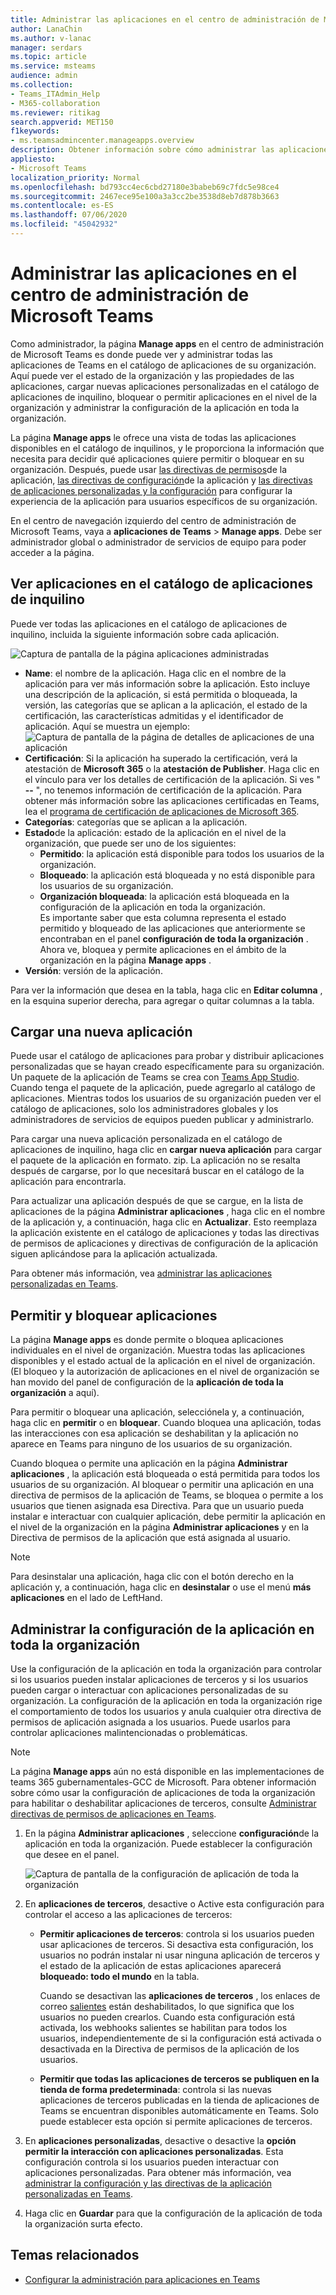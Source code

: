 ```yaml
---
title: Administrar las aplicaciones en el centro de administración de Microsoft Teams
author: LanaChin
ms.author: v-lanac
manager: serdars
ms.topic: article
ms.service: msteams
audience: admin
ms.collection:
- Teams_ITAdmin_Help
- M365-collaboration
ms.reviewer: ritikag
search.appverid: MET150
f1keywords:
- ms.teamsadmincenter.manageapps.overview
description: Obtener información sobre cómo administrar las aplicaciones de Teams en la página Administrar aplicaciones del centro de administración de Microsoft Teams
appliesto:
- Microsoft Teams
localization_priority: Normal
ms.openlocfilehash: bd793cc4ec6cbd27180e3babeb69c7fdc5e98ce4
ms.sourcegitcommit: 2467ece95e100a3a3cc2be3538d8eb7d878b3663
ms.contentlocale: es-ES
ms.lasthandoff: 07/06/2020
ms.locfileid: "45042932"
---
```

<a name="manage-your-apps-in-the-microsoft-teams-admin-center"></a>Administrar las aplicaciones en el centro de administración de Microsoft Teams
======================================================

Como administrador, la página **Manage apps** en el centro de administración de Microsoft Teams es donde puede ver y administrar todas las aplicaciones de Teams en el catálogo de aplicaciones de su organización. Aquí puede ver el estado de la organización y las propiedades de las aplicaciones, cargar nuevas aplicaciones personalizadas en el catálogo de aplicaciones de inquilino, bloquear o permitir aplicaciones en el nivel de la organización y administrar la configuración de la aplicación en toda la organización.

La página **Manage apps** le ofrece una vista de todas las aplicaciones disponibles en el catálogo de inquilinos, y le proporciona la información que necesita para decidir qué aplicaciones quiere permitir o bloquear en su organización. Después, puede usar [las directivas de permisos](teams-app-permission-policies.md)de la aplicación, [las directivas de configuración](teams-app-setup-policies.md)de la aplicación y [las directivas de aplicaciones personalizadas y la configuración](teams-custom-app-policies-and-settings.md) para configurar la experiencia de la aplicación para usuarios específicos de su organización.

En el centro de navegación izquierdo del centro de administración de Microsoft Teams, vaya a **aplicaciones de Teams**  >  **Manage apps**. Debe ser administrador global o administrador de servicios de equipo para poder acceder a la página.

## <a name="view-apps-in-your-tenant-app-catalog"></a>Ver aplicaciones en el catálogo de aplicaciones de inquilino

Puede ver todas las aplicaciones en el catálogo de aplicaciones de inquilino, incluida la siguiente información sobre cada aplicación.

![Captura de pantalla de la página aplicaciones administradas](media/manage-apps.png)

- **Name**: el nombre de la aplicación. Haga clic en el nombre de la aplicación para ver más información sobre la aplicación. Esto incluye una descripción de la aplicación, si está permitida o bloqueada, la versión, las categorías que se aplican a la aplicación, el estado de la certificación, las características admitidas y el identificador de aplicación. Aquí se muestra un ejemplo:<br> 
![Captura de pantalla de la página de detalles de aplicaciones de una aplicación](media/manage-apps-app-details.png)
- **Certificación**: Si la aplicación ha superado la certificación, verá la atestación de **Microsoft 365** o la **atestación de Publisher**. Haga clic en el vínculo para ver los detalles de certificación de la aplicación. Si ves " **--** ", no tenemos información de certificación de la aplicación. Para obtener más información sobre las aplicaciones certificadas en Teams, lea el [programa de certificación de aplicaciones de Microsoft 365](https://docs.microsoft.com/teams-app-certification/all-apps).  
- **Categorías**: categorías que se aplican a la aplicación.
- **Estado**de la aplicación: estado de la aplicación en el nivel de la organización, que puede ser uno de los siguientes:
    - **Permitido**: la aplicación está disponible para todos los usuarios de la organización.
    - **Bloqueado**: la aplicación está bloqueada y no está disponible para los usuarios de su organización.
    - **Organización bloqueada**: la aplicación está bloqueada en la configuración de la aplicación en toda la organización. <br>
Es importante saber que esta columna representa el estado permitido y bloqueado de las aplicaciones que anteriormente se encontraban en el panel **configuración de toda la organización** . Ahora ve, bloquea y permite aplicaciones en el ámbito de la organización en la página **Manage apps** . 
- **Versión**: versión de la aplicación.

Para ver la información que desea en la tabla, haga clic en **Editar columna** , en la esquina superior derecha, para agregar o quitar columnas a la tabla.

## <a name="upload-a-new-app"></a>Cargar una nueva aplicación

Puede usar el catálogo de aplicaciones para probar y distribuir aplicaciones personalizadas que se hayan creado específicamente para su organización. Un paquete de la aplicación de Teams se crea con [Teams App Studio](https://docs.microsoft.com/microsoftteams/platform/get-started/get-started-app-studio). Cuando tenga el paquete de la aplicación, puede agregarlo al catálogo de aplicaciones. Mientras todos los usuarios de su organización pueden ver el catálogo de aplicaciones, solo los administradores globales y los administradores de servicios de equipos pueden publicar y administrarlo.

Para cargar una nueva aplicación personalizada en el catálogo de aplicaciones de inquilino, haga clic en **cargar nueva aplicación** para cargar el paquete de la aplicación en formato. zip. La aplicación no se resalta después de cargarse, por lo que necesitará buscar en el catálogo de la aplicación para encontrarla.

Para actualizar una aplicación después de que se cargue, en la lista de aplicaciones de la página **Administrar aplicaciones** , haga clic en el nombre de la aplicación y, a continuación, haga clic en **Actualizar**. Esto reemplaza la aplicación existente en el catálogo de aplicaciones y todas las directivas de permisos de aplicaciones y directivas de configuración de la aplicación siguen aplicándose para la aplicación actualizada.

Para obtener más información, vea [administrar las aplicaciones personalizadas en Teams](manage-your-custom-apps.md).

## <a name="allow-and-block-apps"></a>Permitir y bloquear aplicaciones

La página **Manage apps** es donde permite o bloquea aplicaciones individuales en el nivel de organización. Muestra todas las aplicaciones disponibles y el estado actual de la aplicación en el nivel de organización. (El bloqueo y la autorización de aplicaciones en el nivel de organización se han movido del panel de configuración de la **aplicación de toda la organización** a aquí).

Para permitir o bloquear una aplicación, selecciónela y, a continuación, haga clic en **permitir** o en **bloquear**. Cuando bloquea una aplicación, todas las interacciones con esa aplicación se deshabilitan y la aplicación no aparece en Teams para ninguno de los usuarios de su organización.

Cuando bloquea o permite una aplicación en la página **Administrar aplicaciones** , la aplicación está bloqueada o está permitida para todos los usuarios de su organización.  Al bloquear o permitir una aplicación en una directiva de permisos de la aplicación de Teams, se bloquea o permite a los usuarios que tienen asignada esa Directiva. Para que un usuario pueda instalar e interactuar con cualquier aplicación, debe permitir la aplicación en el nivel de la organización en la página **Administrar aplicaciones** y en la Directiva de permisos de la aplicación que está asignada al usuario.

 > [!NOTE]
 > Para desinstalar una aplicación, haga clic con el botón derecho en la aplicación y, a continuación, haga clic en **desinstalar** o use el menú **más aplicaciones** en el lado de LeftHand. 

## <a name="manage-org-wide-app-settings"></a>Administrar la configuración de la aplicación en toda la organización

Use la configuración de la aplicación en toda la organización para controlar si los usuarios pueden instalar aplicaciones de terceros y si los usuarios pueden cargar o interactuar con aplicaciones personalizadas de su organización. La configuración de la aplicación en toda la organización rige el comportamiento de todos los usuarios y anula cualquier otra directiva de permisos de aplicación asignada a los usuarios. Puede usarlos para controlar aplicaciones malintencionadas o problemáticas.

> [!NOTE]
> La página **Manage apps** aún no está disponible en las implementaciones de teams 365 gubernamentales-GCC de Microsoft.  Para obtener información sobre cómo usar la configuración de aplicaciones de toda la organización para habilitar o deshabilitar aplicaciones de terceros, consulte [Administrar directivas de permisos de aplicaciones en Teams](teams-app-permission-policies.md).

1. En la página **Administrar aplicaciones** , seleccione **configuración**de la aplicación en toda la organización. Puede establecer la configuración que desee en el panel.

    ![Captura de pantalla de la configuración de aplicación de toda la organización](media/manage-apps-org-wide-app-settings.png)
    
2. En **aplicaciones de terceros**, desactive o Active esta configuración para controlar el acceso a las aplicaciones de terceros:

    - **Permitir aplicaciones de terceros**: controla si los usuarios pueden usar aplicaciones de terceros. Si desactiva esta configuración, los usuarios no podrán instalar ni usar ninguna aplicación de terceros y el estado de la aplicación de estas aplicaciones aparecerá **bloqueado: todo el mundo** en la tabla.

        Cuando se desactivan las **aplicaciones de terceros** , los enlaces de correo [salientes](https://docs.microsoft.com/microsoftteams/platform/webhooks-and-connectors/what-are-webhooks-and-connectors) están deshabilitados, lo que significa que los usuarios no pueden crearlos. Cuando esta configuración está activada, los webhooks salientes se habilitan para todos los usuarios, independientemente de si la configuración está activada o desactivada en la Directiva de permisos de la aplicación de los usuarios.
    - **Permitir que todas las aplicaciones de terceros se publiquen en la tienda de forma predeterminada**: controla si las nuevas aplicaciones de terceros publicadas en la tienda de aplicaciones de Teams se encuentran disponibles automáticamente en Teams. Solo puede establecer esta opción si permite aplicaciones de terceros.

3. En **aplicaciones personalizadas**, desactive o desactive la **opción permitir la interacción con aplicaciones personalizadas**. Esta configuración controla si los usuarios pueden interactuar con aplicaciones personalizadas. Para obtener más información, vea [administrar la configuración y las directivas de la aplicación personalizadas en Teams](teams-custom-app-policies-and-settings.md).
4. Haga clic en **Guardar** para que la configuración de la aplicación de toda la organización surta efecto.

## <a name="related-topics"></a>Temas relacionados

- [Configurar la administración para aplicaciones en Teams](admin-settings.md)
